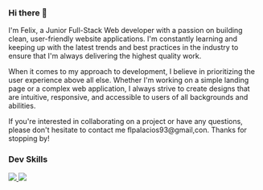 ### Hi there 👋
   I'm Felix, a Junior Full-Stack Web developer with a passion on building clean, user-friendly website applications.
   I'm constantly learning and keeping up with the latest trends and best practices in the industry to ensure 
   that I'm always delivering the highest quality work.
   
   When it comes to my approach to development, I believe in prioritizing the user experience above all else. 
   Whether I'm working on a simple landing page or a complex web application, I always strive to create designs that are intuitive, 
   responsive, and accessible to users of all backgrounds and abilities.
   
   If you're interested in collaborating on a project or have any questions, please don't hesitate to contact me flpalacios93@gmail,con. 
   Thanks for stopping by!
   
### Dev Skills

<p>
  <a href="https://skillicons.dev">
    <img src="https://skillicons.dev/icons?i=nodejs,express,ruby,rails,java,spring,mysql,postgresql,mongodb,aws" />
     <img src="https://skillicons.dev/icons?i=docker,git,github,javascript,typescript,react,next,html,css" />
  </a>
</p>



